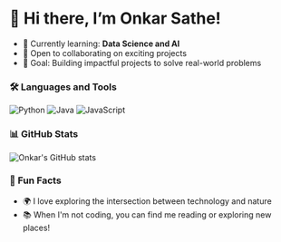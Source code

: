# 👋 Hi there, I’m Onkar Sathe!


- 🌱 Currently learning: **Data Science and AI**
- 👯 Open to collaborating on exciting projects
- 🎯 Goal: Building impactful projects to solve real-world problems

### 🛠 Languages and Tools
![Python](https://img.shields.io/badge/Python-3670A0?style=for-the-badge&logo=python&logoColor=ffdd54) 
![Java](https://img.shields.io/badge/Java-ED8B00?style=for-the-badge&logo=java&logoColor=white)
![JavaScript](https://img.shields.io/badge/JavaScript-F7DF1E?style=for-the-badge&logo=javascript&logoColor=black)

### 📊 GitHub Stats
![Onkar's GitHub stats](https://github-readme-stats.vercel.app/api?username=onkarsathe007&show_icons=true&theme=dark)

### 🎉 Fun Facts
- 🌍 I love exploring the intersection between technology and nature
- 📚 When I'm not coding, you can find me reading or exploring new places!
